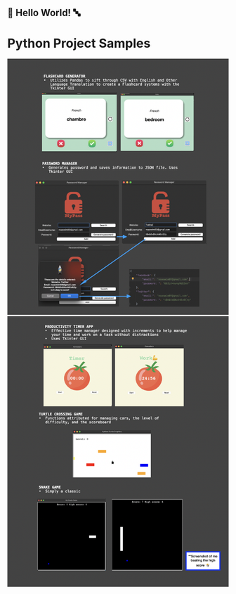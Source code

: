 ## 🏁 Hello World! 🔤
# Python Project Samples

![App Screenshot](https://github.com/noam003/python-project-samples/blob/main/images/pg1.png)
![App Screenshot](https://github.com/noam003/python-project-samples/blob/main/images/pg2.png)
